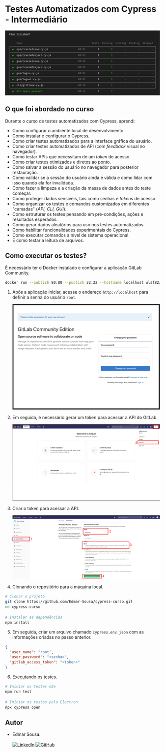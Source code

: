 # Testes Automatizados com Cypress - Intermediário

![Tests e2e Result](./assets/show-tests-results.png)

## O que foi abordado no curso

Durante o curso de testes automatizados com Cypress, aprendi:

- Como configurar o ambiente local de desenvolvimento.
- Como instalar e configurar o Cypress.
- Como criar testes automatizados para a interface gráfica do usuário.
- Como criar testes automatizados de API (com _feedback_ visual no navegador).
- Como testar APIs que necessitam de um _token_ de acesso.
- Como criar testes otimizados e diretos ao ponto.
- Como salvar a sessão do usuário no navegador para posterior restauração.
- Como validar se a sessão do usuário ainda é válida e como lidar com isso quando ela for invalidada.
- Como fazer a limpeza e a criação da massa de dados antes do teste começar.
- Como proteger dados sensíveis, tais como senhas e _tokens_ de acesso.
- Como organizar os testes e comandos customizados em diferentes "camadas" (_API, CLI, GUI_).
- Como estruturar os testes pensando em pré-condições, ações e resultados esperados.
- Como gerar dados aleatórios para uso nos testes automatizados.
- Como habilitar funcionalidades experimentais do Cypress.
- Como executar comandos a nível de sistema operacional.
- E como testar a leitura de arquivos.

## Como executar os testes?

É necessário ter o Docker instalado e configurar a aplicação GitLab Community.

```bash
docker run --publish 80:80 --publish 22:22 --hostname localhost wlsf82/gitlab-ce
```

1. Após a aplicação iniciar, acesse o endereço `http://localhost` para definir a senha do usuário `root`.

   ![GitLab reset password page](./assets/new-account.png)

2. Em seguida, é necessário gerar um token para acessar a API do GitLab.

   ![Config Page](./assets/token.png)

3. Criar o token para acessar a API.

   ![Create Token](./assets/create-token.png)

4. Clonando o repositório para a máquina local.

```bash
# Clonar o projeto
git clone https://github.com/Edmar-Sousa/cypress-curso.git
cd cypress-curso

# Instalar as dependências
npm install
```

5. Em seguida, criar um arquivo chamado `cypress.env.json` com as informações criadas no passo anterior.

```json
{
  "user_name": "root",
  "user_password": "<senha>",
  "gitlab_access_token": "<token>"
}
```

6. Executando os testes.

```bash
# Iniciar os testes e2e
npm run test

# Iniciar os testes pelo Electron
npx cypress open
```

## Autor

- Edmar Sousa. <br><br>
[![LinkedIn](https://img.shields.io/badge/LinkedIn-0077B5?style=for-the-badge&logo=linkedin&logoColor=white)](https://www.linkedin.com/in/edmar-sousa-9666b0201/)
[![GitHub](https://img.shields.io/badge/GitHub-100000?style=for-the-badge&logo=github&logoColor=white)](https://github.com/Edmar-Sousa)

